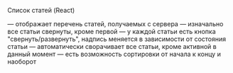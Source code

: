 Список статей (React)

— отображает перечень статей, получаемых с сервера
— изначально все статьи свернуты, кроме первой
— у каждой статьи есть кнопка "свернуть/развернуть", надпись меняется в зависимости от состояния статьи
— автоматически сворачивает все статьи, кроме активной в данный момент
— есть возможность сортировки от начала к концу и наоборот